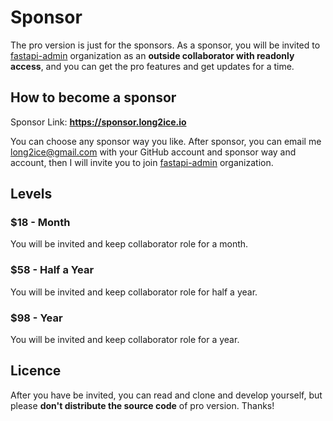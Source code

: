 # Sponsor

The pro version is just for the sponsors. As a sponsor, you will be invited
to [fastapi-admin](https://github.com/fastapi-admin) organization as an **outside collaborator with readonly access**,
and you can get the pro features and get updates for a time.

## How to become a sponsor

Sponsor Link: **<https://sponsor.long2ice.io>**

You can choose any sponsor way you like. After sponsor, you can email me <long2ice@gmail.com> with your GitHub account
and sponsor way and account, then I will invite you to join [fastapi-admin](https://github.com/fastapi-admin)
organization.

## Levels

### $18 - Month

You will be invited and keep collaborator role for a month.

### $58 - Half a Year

You will be invited and keep collaborator role for half a year.

### $98 - Year

You will be invited and keep collaborator role for a year.

## Licence

After you have be invited, you can read and clone and develop yourself, but please **don't distribute the source code**
of pro version. Thanks!
